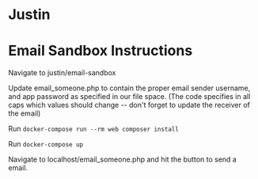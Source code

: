 # Justin

# Email Sandbox Instructions
Navigate to justin/email-sandbox

Update email_someone.php to contain the proper email sender username, and app password as specified in our file space. (The code specifies in all caps which values should change -- don't forget to update the receiver of the email)

Run
`docker-compose run --rm web composer install
`

Run `docker-compose up
`

Navigate to localhost/email_someone.php and hit the button to send a email.